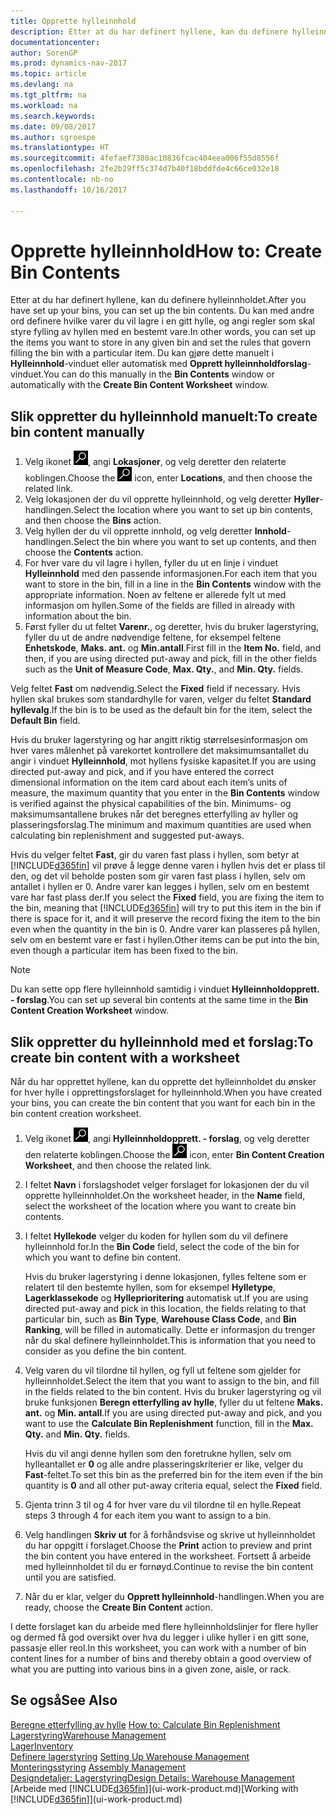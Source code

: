 ```yaml
---
title: Opprette hylleinnhold
description: Etter at du har definert hyllene, kan du definere hylleinnholdet. Du kan med andre ord definere hvilke varer du vil lagre i en gitt hylle, og angi regler som skal styre fylling av hyllen med en bestemt vare.
documentationcenter: 
author: SorenGP
ms.prod: dynamics-nav-2017
ms.topic: article
ms.devlang: na
ms.tgt_pltfrm: na
ms.workload: na
ms.search.keywords: 
ms.date: 09/08/2017
ms.author: sgroespe
ms.translationtype: HT
ms.sourcegitcommit: 4fefaef7380ac10836fcac404eea006f55d8556f
ms.openlocfilehash: 2fe2b29ff5c374d7b40f18bddfde4c66ce032e18
ms.contentlocale: nb-no
ms.lasthandoff: 10/16/2017

---
```

# <a name="how-to-create-bin-contents"></a><span data-ttu-id="38caa-104">Opprette hylleinnhold</span><span class="sxs-lookup"><span data-stu-id="38caa-104">How to: Create Bin Contents</span></span>
<span data-ttu-id="38caa-105">Etter at du har definert hyllene, kan du definere hylleinnholdet.</span><span class="sxs-lookup"><span data-stu-id="38caa-105">After you have set up your bins, you can set up the bin contents.</span></span> <span data-ttu-id="38caa-106">Du kan med andre ord definere hvilke varer du vil lagre i en gitt hylle, og angi regler som skal styre fylling av hyllen med en bestemt vare.</span><span class="sxs-lookup"><span data-stu-id="38caa-106">In other words, you can set up the items you want to store in any given bin and set the rules that govern filling the bin with a particular item.</span></span> <span data-ttu-id="38caa-107">Du kan gjøre dette manuelt i **Hylleinnhold**-vinduet eller automatisk med **Opprett hylleinnholdforslag**-vinduet.</span><span class="sxs-lookup"><span data-stu-id="38caa-107">You can do this manually in the **Bin Contents** window or automatically with the **Create Bin Content Worksheet** window.</span></span>

## <a name="to-create-bin-content-manually"></a><span data-ttu-id="38caa-108">Slik oppretter du hylleinnhold manuelt:</span><span class="sxs-lookup"><span data-stu-id="38caa-108">To create bin content manually</span></span>  
1.  <span data-ttu-id="38caa-109">Velg ikonet ![Søk etter side eller rapport](media/ui-search/search_small.png "Søk etter side eller rapport"), angi **Lokasjoner**, og velg deretter den relaterte koblingen.</span><span class="sxs-lookup"><span data-stu-id="38caa-109">Choose the ![Search for Page or Report](media/ui-search/search_small.png "Search for Page or Report icon") icon, enter **Locations**, and then choose the related link.</span></span>  
2.  <span data-ttu-id="38caa-110">Velg lokasjonen der du vil opprette hylleinnhold, og velg deretter **Hyller**-handlingen.</span><span class="sxs-lookup"><span data-stu-id="38caa-110">Select the location where you want to set up bin contents,  and then choose the **Bins** action.</span></span>  
3.  <span data-ttu-id="38caa-111">Velg hyllen der du vil opprette innhold, og velg deretter **Innhold**-handlingen.</span><span class="sxs-lookup"><span data-stu-id="38caa-111">Select the bin where you want to set up contents, and then choose the **Contents** action.</span></span>  
4.  <span data-ttu-id="38caa-112">For hver vare du vil lagre i hyllen, fyller du ut en linje i vinduet **Hylleinnhold** med den passende informasjonen.</span><span class="sxs-lookup"><span data-stu-id="38caa-112">For each item that you want to store in the bin, fill in a line in the **Bin Contents** window with the appropriate information.</span></span> <span data-ttu-id="38caa-113">Noen av feltene er allerede fylt ut med informasjon om hyllen.</span><span class="sxs-lookup"><span data-stu-id="38caa-113">Some of the fields are filled in already with information about the bin.</span></span>  
5.  <span data-ttu-id="38caa-114">Først fyller du ut feltet **Varenr.**, og deretter, hvis du bruker lagerstyring, fyller du ut de andre nødvendige feltene, for eksempel feltene **Enhetskode**, **Maks. ant.** og **Min.antall**.</span><span class="sxs-lookup"><span data-stu-id="38caa-114">First fill in the **Item No.** field, and then, if you are using directed put-away and pick, fill in the other fields such as the **Unit of Measure Code**, **Max. Qty.**, and **Min. Qty.** fields.</span></span>  

<span data-ttu-id="38caa-115">Velg feltet **Fast** om nødvendig.</span><span class="sxs-lookup"><span data-stu-id="38caa-115">Select the **Fixed** field if necessary.</span></span> <span data-ttu-id="38caa-116">Hvis hyllen skal brukes som standardhylle for varen, velger du feltet **Standard hyllevalg**.</span><span class="sxs-lookup"><span data-stu-id="38caa-116">If the bin is to be used as the default bin for the item, select the **Default Bin** field.</span></span>  

<span data-ttu-id="38caa-117">Hvis du bruker lagerstyring og har angitt riktig størrelsesinformasjon om hver vares målenhet på varekortet kontrollere det maksimumsantallet du angir i vinduet **Hylleinnhold**, mot hyllens fysiske kapasitet.</span><span class="sxs-lookup"><span data-stu-id="38caa-117">If you are using directed put-away and pick, and if you have entered the correct dimensional information on the item card about each item’s units of measure, the maximum quantity that you enter in the **Bin Contents** window is verified against the physical capabilities of the bin.</span></span> <span data-ttu-id="38caa-118">Minimums- og maksimumsantallene brukes når det beregnes etterfylling av hyller og plasseringsforslag.</span><span class="sxs-lookup"><span data-stu-id="38caa-118">The minimum and maximum quantities are used when calculating bin replenishment and suggested put-aways.</span></span>  

<span data-ttu-id="38caa-119">Hvis du velger feltet **Fast**, gir du varen fast plass i hyllen, som betyr at [!INCLUDE[d365fin](includes/d365fin_md.md)] vil prøve å legge denne varen i hyllen hvis det er plass til den, og det vil beholde posten som gir varen fast plass i hyllen, selv om antallet i hyllen er 0. Andre varer kan legges i hyllen, selv om en bestemt vare har fast plass der.</span><span class="sxs-lookup"><span data-stu-id="38caa-119">If you select the **Fixed** field, you are fixing the item to the bin, meaning that [!INCLUDE[d365fin](includes/d365fin_md.md)] will try to put this item in the bin if there is space for it, and it will preserve the record fixing the item to the bin even when the quantity in the bin is 0.</span></span> <span data-ttu-id="38caa-120">Andre varer kan plasseres på hyllen, selv om en bestemt vare er fast i hyllen.</span><span class="sxs-lookup"><span data-stu-id="38caa-120">Other items can be put into the bin, even though a particular item has been fixed to the bin.</span></span>  

> [!NOTE]  
>  <span data-ttu-id="38caa-121">Du kan sette opp flere hylleinnhold samtidig i vinduet **Hylleinnholdopprett. - forslag**.</span><span class="sxs-lookup"><span data-stu-id="38caa-121">You can set up several bin contents at the same time in the **Bin Content Creation Worksheet** window.</span></span>  

## <a name="to-create-bin-content-with-a-worksheet"></a><span data-ttu-id="38caa-122">Slik oppretter du hylleinnhold med et forslag:</span><span class="sxs-lookup"><span data-stu-id="38caa-122">To create bin content with a worksheet</span></span>  
<span data-ttu-id="38caa-123">Når du har opprettet hyllene, kan du opprette det hylleinnholdet du ønsker for hver hylle i opprettingsforslaget for hylleinnhold.</span><span class="sxs-lookup"><span data-stu-id="38caa-123">When you have created your bins, you can create the bin content that you want for each bin in the bin content creation worksheet.</span></span>

1.  <span data-ttu-id="38caa-124">Velg ikonet ![Søk etter en side eller rapport](media/ui-search/search_small.png "Ikonet Søk etter en side eller rapport"), angi **Hylleinnholdopprett. - forslag**, og velg deretter den relaterte koblingen.</span><span class="sxs-lookup"><span data-stu-id="38caa-124">Choose the ![Search for Page or Report](media/ui-search/search_small.png "Search for Page or Report icon") icon, enter **Bin Content Creation Worksheet**, and then choose the related link.</span></span>  
2.  <span data-ttu-id="38caa-125">I feltet **Navn** i forslagshodet velger forslaget for lokasjonen der du vil opprette hylleinnholdet.</span><span class="sxs-lookup"><span data-stu-id="38caa-125">On the worksheet header, in the **Name** field, select the worksheet of the location where you want to create bin contents.</span></span>  
3.  <span data-ttu-id="38caa-126">I feltet **Hyllekode** velger du koden for hyllen som du vil definere hylleinnhold for.</span><span class="sxs-lookup"><span data-stu-id="38caa-126">In the **Bin Code** field, select the code of the bin for which you want to define bin content.</span></span>   

    <span data-ttu-id="38caa-127">Hvis du bruker lagerstyring i denne lokasjonen, fylles feltene som er relatert til den bestemte hyllen, som for eksempel **Hylletype**, **Lagerklassekode** og **Hylleprioritering** automatisk ut.</span><span class="sxs-lookup"><span data-stu-id="38caa-127">If you are using directed put-away and pick in this location, the fields relating to that particular bin, such as **Bin Type**, **Warehouse Class Code**, and **Bin Ranking**, will be filled in automatically.</span></span> <span data-ttu-id="38caa-128">Dette er informasjon du trenger når du skal definere hylleinnholdet.</span><span class="sxs-lookup"><span data-stu-id="38caa-128">This is information that you need to consider as you define the bin content.</span></span>  
4.  <span data-ttu-id="38caa-129">Velg varen du vil tilordne til hyllen, og fyll ut feltene som gjelder for hylleinnholdet.</span><span class="sxs-lookup"><span data-stu-id="38caa-129">Select the item that you want to assign to the bin, and fill in the fields related to the bin content.</span></span> <span data-ttu-id="38caa-130">Hvis du bruker lagerstyring og vil bruke funksjonen **Beregn etterfylling av hylle**, fyller du ut feltene **Maks. ant.** og **Min. antall**.</span><span class="sxs-lookup"><span data-stu-id="38caa-130">If you are using directed put-away and pick, and you want to use the **Calculate Bin Replenishment** function, fill in the **Max. Qty.** and **Min. Qty.** fields.</span></span>  

    <span data-ttu-id="38caa-131">Hvis du vil angi denne hyllen som den foretrukne hyllen, selv om hylleantallet er **0** og alle andre plasseringskriterier er like, velger du **Fast**-feltet.</span><span class="sxs-lookup"><span data-stu-id="38caa-131">To set this bin as the preferred bin for the item even if the bin quantity is **0** and all other put-away criteria equal, select the **Fixed** field.</span></span>  
5.  <span data-ttu-id="38caa-132">Gjenta trinn 3 til og 4 for hver vare du vil tilordne til en hylle.</span><span class="sxs-lookup"><span data-stu-id="38caa-132">Repeat steps 3 through 4 for each item you want to assign to a bin.</span></span>  
6.  <span data-ttu-id="38caa-133">Velg handlingen **Skriv ut** for å forhåndsvise og skrive ut hylleinnholdet du har oppgitt i forslaget.</span><span class="sxs-lookup"><span data-stu-id="38caa-133">Choose the **Print** action to preview and print the bin content you have entered in the worksheet.</span></span> <span data-ttu-id="38caa-134">Fortsett å arbeide med hylleinnholdet til du er fornøyd.</span><span class="sxs-lookup"><span data-stu-id="38caa-134">Continue to revise the bin content until you are satisfied.</span></span>  
7.  <span data-ttu-id="38caa-135">Når du er klar, velger du **Opprett hylleinnhold**-handlingen.</span><span class="sxs-lookup"><span data-stu-id="38caa-135">When you are ready, choose the **Create Bin Content** action.</span></span>  

<span data-ttu-id="38caa-136">I dette forslaget kan du arbeide med flere hylleinnholdslinjer for flere hyller og dermed få god oversikt over hva du legger i ulike hyller i en gitt sone, passasje eller reol.</span><span class="sxs-lookup"><span data-stu-id="38caa-136">In this worksheet, you can work with a number of bin content lines for a number of bins and thereby obtain a good overview of what you are putting into various bins in a given zone, aisle, or rack.</span></span>  

## <a name="see-also"></a><span data-ttu-id="38caa-137">Se også</span><span class="sxs-lookup"><span data-stu-id="38caa-137">See Also</span></span>
<span data-ttu-id="38caa-138">[Beregne etterfylling av hylle](warehouse-how-to-calculate-bin-replenishment.md)  </span><span class="sxs-lookup"><span data-stu-id="38caa-138">[How to: Calculate Bin Replenishment](warehouse-how-to-calculate-bin-replenishment.md)  </span></span>  
[<span data-ttu-id="38caa-139">Lagerstyring</span><span class="sxs-lookup"><span data-stu-id="38caa-139">Warehouse Management</span></span>](warehouse-manage-warehouse.md)  
[<span data-ttu-id="38caa-140">Lager</span><span class="sxs-lookup"><span data-stu-id="38caa-140">Inventory</span></span>](inventory-manage-inventory.md)  
<span data-ttu-id="38caa-141">[Definere lagerstyring](warehouse-setup-warehouse.md)   </span><span class="sxs-lookup"><span data-stu-id="38caa-141">[Setting Up Warehouse Management](warehouse-setup-warehouse.md)   </span></span>  
<span data-ttu-id="38caa-142">[Monteringsstyring](assembly-assemble-items.md)  </span><span class="sxs-lookup"><span data-stu-id="38caa-142">[Assembly Management](assembly-assemble-items.md)  </span></span>  
[<span data-ttu-id="38caa-143">Designdetaljer: Lagerstyring</span><span class="sxs-lookup"><span data-stu-id="38caa-143">Design Details: Warehouse Management</span></span>](design-details-warehouse-management.md)  
<span data-ttu-id="38caa-144">[Arbeide med [!INCLUDE[d365fin](includes/d365fin_md.md)]](ui-work-product.md)</span><span class="sxs-lookup"><span data-stu-id="38caa-144">[Working with [!INCLUDE[d365fin](includes/d365fin_md.md)]](ui-work-product.md)</span></span>

